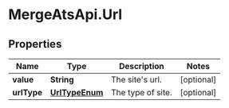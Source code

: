 # MergeAtsApi.Url

## Properties

Name | Type | Description | Notes
------------ | ------------- | ------------- | -------------
**value** | **String** | The site&#39;s url. | [optional] 
**urlType** | [**UrlTypeEnum**](UrlTypeEnum.md) | The type of site. | [optional] 


